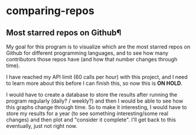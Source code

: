 # comparing-repos

## Most starred repos on Github¶

My goal for this program is to visualize which are the most starred repos on Github for different programming languages, 
and to see how many contributors those repos have (and how that number changes through time).

I have reached my API limit (60 calls per hour) with this project, and I need to learn more about this before I can finish this, so now this is __ON HOLD__.

I would have to create a database to store the results after running the program regularly (daily? / weekly?) and then I would be able to see how
this graphs change through time. So to make it interesting, I would have to store my results for a year (to see something interesting/some real changes) and then
plot and "consider it complete". I'll get back to this eventually, just not right now.
